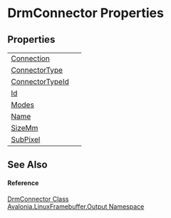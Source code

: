 # DrmConnector Properties




## Properties
<table>
<tr>
<td><a href="P_Avalonia_LinuxFramebuffer_Output_DrmConnector_Connection">Connection</a></td>
<td> </td>
</tr>
<tr>
<td><a href="P_Avalonia_LinuxFramebuffer_Output_DrmConnector_ConnectorType">ConnectorType</a></td>
<td> </td>
</tr>
<tr>
<td><a href="P_Avalonia_LinuxFramebuffer_Output_DrmConnector_ConnectorTypeId">ConnectorTypeId</a></td>
<td> </td>
</tr>
<tr>
<td><a href="P_Avalonia_LinuxFramebuffer_Output_DrmConnector_Id">Id</a></td>
<td> </td>
</tr>
<tr>
<td><a href="P_Avalonia_LinuxFramebuffer_Output_DrmConnector_Modes">Modes</a></td>
<td> </td>
</tr>
<tr>
<td><a href="P_Avalonia_LinuxFramebuffer_Output_DrmConnector_Name">Name</a></td>
<td> </td>
</tr>
<tr>
<td><a href="P_Avalonia_LinuxFramebuffer_Output_DrmConnector_SizeMm">SizeMm</a></td>
<td> </td>
</tr>
<tr>
<td><a href="P_Avalonia_LinuxFramebuffer_Output_DrmConnector_SubPixel">SubPixel</a></td>
<td> </td>
</tr>
</table>

## See Also


#### Reference
<a href="T_Avalonia_LinuxFramebuffer_Output_DrmConnector">DrmConnector Class</a>  
<a href="N_Avalonia_LinuxFramebuffer_Output">Avalonia.LinuxFramebuffer.Output Namespace</a>  

